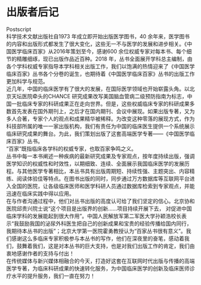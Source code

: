 # 出版者后记  
Postscript  
科学技术文献出版社自1973 年成立即开始出版医学图书，40 余年来，医学图书的内容和出版形式都发生了很大变化，这些无一不与医学的发展和进步相关。《中国医学临床百家》从2016年策划至今，感谢600 余位权威专家对每本书、每个细节的精雕细琢，现已出版作品近百种。2018 年，丛书全面展开学科总主编制，由各个学科权威专家指导本学科相关出版工作，我们以饱满的热情迎来了《中国医学临床百家》丛书各个分卷的诞生，也期待着《中国医学临床百家》丛书的出版工作更加科学与规范。  
近几年，中国的临床医学有了很大的发展，在国际医学领域也开始崭露头角。以北京天坛医院牵头的CHANCE 研究成果改写美国脑血管病二级预防指南为标志，中国一批临床专家的科研成果正在走向世界。但是，这些权威临床专家的科研成果多数首先发表在国外期刊上，之后才在国内期刊、会议中展现。如果出版专著，又为多人合著，专家个人的观点和成果精华被稀释。为改变这种零落的展现方式，作为科技部所属的唯一一家出版机构，我们有责任为中国的临床医生提供一个系统展示临床研究成果的舞台。为此，我们策划出版了这套高端医学专著——《中国医学临床百家》丛书。  
“百家”既指临床各学科的权威专家，也取百家争鸣之义。  
丛书中每一本书阐述一种疾病的最新研究成果及专家观点，按年度持续出版，强调医学知识的权威性和时效性，以期细致、连续、全面展示我国临床医学的发展历程。与其他医学专著相比，本丛书具有出版周期短、持续性强、主题突出、内容精练、阅读体验佳等特点。在图书出版的同时，同步通过万方数据库等互联网平台进入全国的医院，让各级临床医师和医学科研人员通过数据库检索到专家观点，并能迅速在临床实践中得以应用。  
在与作者沟通过程中，他们对丛书出版的高度认可给了我们坚定的信心。北京协和医院邱贵兴院士说“这个项目是出版界的创新……项目持续开展下去， 对促进中国临床学科的发展能起到很大作用”。中国人民解放军第二军医大学孙颖浩校长表示“我鼓励我国的泌尿外科医生把自己的创新成果和宝贵的经验传播给国内同行，我期待本丛书的出版”；北京大学第一医院霍勇教授认为“百家丛书很有意义”。我们感谢这么多临床专家积极参与本丛书的写作，他们在深夜里的奋笔，感动着我们，鼓舞着我们，这是对本丛书的巨大支持，也是对我们出版工作的肯定，我们由衷地感谢作者的支持与付出！  
在传统媒体与新兴媒体相融合的今天，打造好这套在互联网时代出版与传播的高端医学专著，为临床科研成果的快速转化服务，为中国临床医学的创新及临床医师诊疗水平的提升服务，我们一直在努力！  